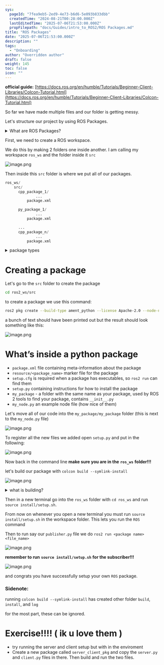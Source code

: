 ```yaml
---
sys:
  pageId: "7fea9eb5-2ed9-4e73-b6d6-5e093b833dbb"
  createdTime: "2024-08-21T00:28:00.000Z"
  lastEditedTime: "2025-07-06T21:53:00.000Z"
  propFilepath: "docs/Guides/intro_to_ROS2/ROS Packages.md"
title: "ROS Packages"
date: "2025-07-06T21:53:00.000Z"
description: ""
tags:
  - "Onboarding"
author: "Overridden author"
draft: false
weight: 145
toc: false
icon: ""
---
```


**official guide:** [https://docs.ros.org/en/humble/Tutorials/Beginner-Client-Libraries/Colcon-Tutorial.html](https://docs.ros.org/en/humble/Tutorials/Beginner-Client-Libraries/Colcon-Tutorial.html)

So far we have made multiple files and our folder is getting messy.

Let's structure our project by using ROS Packages.

<details>
      <summary>What are ROS Packages?</summary>
      ROS Packages are, as the name implies, packages of code that are highly sharable between ROS developers.
  </details>

First, we need to create a ROS workspace.

We do this by making 2 folders one inside another. I am calling my workspace `ros_ws` and the folder inside it `src`

![image.png](https://prod-files-secure.s3.us-west-2.amazonaws.com/d518164a-d88e-44d1-a4ee-3adb3bd8bce0/70706947-fd18-4537-a67b-e12946812d31/image.png?X-Amz-Algorithm=AWS4-HMAC-SHA256&X-Amz-Content-Sha256=UNSIGNED-PAYLOAD&X-Amz-Credential=ASIAZI2LB4667TC6WRGI%2F20250725%2Fus-west-2%2Fs3%2Faws4_request&X-Amz-Date=20250725T101016Z&X-Amz-Expires=3600&X-Amz-Security-Token=IQoJb3JpZ2luX2VjEBkaCXVzLXdlc3QtMiJHMEUCIAuM5tdpQx89I5tXMAWvK412AOs6Q%2FhVKWOpIuLe%2FJNIAiEAw%2F6GYQd8Yg9H5rkD9LYlokQF2frJ7L5LYdLaWlNzoSgq%2FwMIQhAAGgw2Mzc0MjMxODM4MDUiDHRzBmNLD0AS%2FXoouircA8k6s8UlumAdLOrcI3Azwm6cvvoKb6bXwfs660TN5DE15FBAlVeWc7ZV5DArA5Qx3K5UcXPx2C1sqaK3x%2FSI4OZc%2FxjEk0gz2469HxQnerJnXXRdXyZQhrbRqXIPSkUcrcqbLzk8TRvcZ%2FlVLFa%2FYZw%2BIIaAJ3PvLfk%2Fub7Bv95sMrEyENLuYRXEI53KRfkn5Tpzoh%2FHqCgB%2BuglMnyd70sxkjgm0A48U4HbdWXDp1DCOTsmDDJKPsiwpPM8Qbi%2BfEC0J5Pmp8U4Mu7jXPsMZw5QQY95JnC%2FfObcomvsdMRX7lATf7fi4MH0y8tbt70qm9WUMMPdXC%2Bj%2FHZGKabwRbjYtXp19OHKmxvTq%2B1aOsrKYpz4vBBSk3j9Gu6anzvcCHIv35X9aDakT2DEtTzOAblheYK5i0shjlrnveHC5K%2F5FJN7p6mAcR6QSoQJMTdIxUHMNLHaItQRT9xXVddiYxsRelLigQKReljlgUVe4FAgtiuJregQ4L%2FkwcwUWI5d%2FryB3UAslyOk1xbhLaBcaBnNz%2F0hUr5myHIB0KtUjtvZubmUuopRXpkq7AsLFVxCc0sv0sWOj%2B6bw9wk2MH6wGEoNXITr3ZgPMVqznj8FmkOWq2oyBYkWw9b%2BRV9MLCMjcQGOqUBjZF54U%2FKWrP80Ub4p57zqFeu6HfpB14GJX2ioADUY%2B0JXzWk9N3A5g09TA8lXElf2bPCraDdPEpq68YX8cIaTI571Nh1vZnsQcO9%2Fuqer0seCv4%2BJQ1jFRkDiMtIGvXB3ifCbNbMNtUuXH1vc44ChJN6g8q1b%2FksuoFyrgeFLi1I24qkNFXiUxl9DOoanAfiicvLkHXRP59oUmKMDg7YrUXpWxj7&X-Amz-Signature=31f2146702c34b366e4a2635b5a7d37dc9e1ccd522057ebdedeb5f2e7098a94c&X-Amz-SignedHeaders=host&x-amz-checksum-mode=ENABLED&x-id=GetObject)

Then inside this `src` folder is where we put all of our packages.

```python
ros_ws/
    src/
      cpp_package_1/
		      ...
          package.xml

      py_package_1/
		      ...
          package.xml

      ...
      cpp_package_n/
		      ...
          package.xml

```

<details>

<summary>package types</summary>

packages can be either `C++` or python.

the intern file structure is different for each but for this guide we will stick to creating python packages

</details>

# Creating a package

Let's go to the `src` folder to create the package

```bash
cd ros2_ws/src
```

to create a package we use this command:

```bash
ros2 pkg create --build-type ament_python --license Apache-2.0 --node-name my_node my_package
```

a bunch of text should have been printed out but the result should look something like this:

![image.png](https://prod-files-secure.s3.us-west-2.amazonaws.com/d518164a-d88e-44d1-a4ee-3adb3bd8bce0/e6cf1e3f-8512-4a3e-b131-079f800bf3e8/image.png?X-Amz-Algorithm=AWS4-HMAC-SHA256&X-Amz-Content-Sha256=UNSIGNED-PAYLOAD&X-Amz-Credential=ASIAZI2LB4667TC6WRGI%2F20250725%2Fus-west-2%2Fs3%2Faws4_request&X-Amz-Date=20250725T101016Z&X-Amz-Expires=3600&X-Amz-Security-Token=IQoJb3JpZ2luX2VjEBkaCXVzLXdlc3QtMiJHMEUCIAuM5tdpQx89I5tXMAWvK412AOs6Q%2FhVKWOpIuLe%2FJNIAiEAw%2F6GYQd8Yg9H5rkD9LYlokQF2frJ7L5LYdLaWlNzoSgq%2FwMIQhAAGgw2Mzc0MjMxODM4MDUiDHRzBmNLD0AS%2FXoouircA8k6s8UlumAdLOrcI3Azwm6cvvoKb6bXwfs660TN5DE15FBAlVeWc7ZV5DArA5Qx3K5UcXPx2C1sqaK3x%2FSI4OZc%2FxjEk0gz2469HxQnerJnXXRdXyZQhrbRqXIPSkUcrcqbLzk8TRvcZ%2FlVLFa%2FYZw%2BIIaAJ3PvLfk%2Fub7Bv95sMrEyENLuYRXEI53KRfkn5Tpzoh%2FHqCgB%2BuglMnyd70sxkjgm0A48U4HbdWXDp1DCOTsmDDJKPsiwpPM8Qbi%2BfEC0J5Pmp8U4Mu7jXPsMZw5QQY95JnC%2FfObcomvsdMRX7lATf7fi4MH0y8tbt70qm9WUMMPdXC%2Bj%2FHZGKabwRbjYtXp19OHKmxvTq%2B1aOsrKYpz4vBBSk3j9Gu6anzvcCHIv35X9aDakT2DEtTzOAblheYK5i0shjlrnveHC5K%2F5FJN7p6mAcR6QSoQJMTdIxUHMNLHaItQRT9xXVddiYxsRelLigQKReljlgUVe4FAgtiuJregQ4L%2FkwcwUWI5d%2FryB3UAslyOk1xbhLaBcaBnNz%2F0hUr5myHIB0KtUjtvZubmUuopRXpkq7AsLFVxCc0sv0sWOj%2B6bw9wk2MH6wGEoNXITr3ZgPMVqznj8FmkOWq2oyBYkWw9b%2BRV9MLCMjcQGOqUBjZF54U%2FKWrP80Ub4p57zqFeu6HfpB14GJX2ioADUY%2B0JXzWk9N3A5g09TA8lXElf2bPCraDdPEpq68YX8cIaTI571Nh1vZnsQcO9%2Fuqer0seCv4%2BJQ1jFRkDiMtIGvXB3ifCbNbMNtUuXH1vc44ChJN6g8q1b%2FksuoFyrgeFLi1I24qkNFXiUxl9DOoanAfiicvLkHXRP59oUmKMDg7YrUXpWxj7&X-Amz-Signature=86c943d4c59e02288141fd0e5a9124a268746c6be50d057c3687bc8d48ef89a0&X-Amz-SignedHeaders=host&x-amz-checksum-mode=ENABLED&x-id=GetObject)

# What’s inside a python package

- `package.xml` file containing meta-information about the package
- `resource/<package_name>` marker file for the package
- `setup.cfg` is required when a package has executables, so `ros2 run` can find them
- `setup.py` containing instructions for how to install the package
- `my_package` - a folder with the same name as your package, used by ROS 2 tools to find your package, contains `__init__.py`
- `my_node.py` an example node file (how nice of them)

Let's move all of our code into the `my_package/my_package` folder (this is next to the `my_node.py` file)

![image.png](https://prod-files-secure.s3.us-west-2.amazonaws.com/d518164a-d88e-44d1-a4ee-3adb3bd8bce0/9ce58f11-0da9-4d3e-b86d-506a9685d378/image.png?X-Amz-Algorithm=AWS4-HMAC-SHA256&X-Amz-Content-Sha256=UNSIGNED-PAYLOAD&X-Amz-Credential=ASIAZI2LB4667TC6WRGI%2F20250725%2Fus-west-2%2Fs3%2Faws4_request&X-Amz-Date=20250725T101017Z&X-Amz-Expires=3600&X-Amz-Security-Token=IQoJb3JpZ2luX2VjEBkaCXVzLXdlc3QtMiJHMEUCIAuM5tdpQx89I5tXMAWvK412AOs6Q%2FhVKWOpIuLe%2FJNIAiEAw%2F6GYQd8Yg9H5rkD9LYlokQF2frJ7L5LYdLaWlNzoSgq%2FwMIQhAAGgw2Mzc0MjMxODM4MDUiDHRzBmNLD0AS%2FXoouircA8k6s8UlumAdLOrcI3Azwm6cvvoKb6bXwfs660TN5DE15FBAlVeWc7ZV5DArA5Qx3K5UcXPx2C1sqaK3x%2FSI4OZc%2FxjEk0gz2469HxQnerJnXXRdXyZQhrbRqXIPSkUcrcqbLzk8TRvcZ%2FlVLFa%2FYZw%2BIIaAJ3PvLfk%2Fub7Bv95sMrEyENLuYRXEI53KRfkn5Tpzoh%2FHqCgB%2BuglMnyd70sxkjgm0A48U4HbdWXDp1DCOTsmDDJKPsiwpPM8Qbi%2BfEC0J5Pmp8U4Mu7jXPsMZw5QQY95JnC%2FfObcomvsdMRX7lATf7fi4MH0y8tbt70qm9WUMMPdXC%2Bj%2FHZGKabwRbjYtXp19OHKmxvTq%2B1aOsrKYpz4vBBSk3j9Gu6anzvcCHIv35X9aDakT2DEtTzOAblheYK5i0shjlrnveHC5K%2F5FJN7p6mAcR6QSoQJMTdIxUHMNLHaItQRT9xXVddiYxsRelLigQKReljlgUVe4FAgtiuJregQ4L%2FkwcwUWI5d%2FryB3UAslyOk1xbhLaBcaBnNz%2F0hUr5myHIB0KtUjtvZubmUuopRXpkq7AsLFVxCc0sv0sWOj%2B6bw9wk2MH6wGEoNXITr3ZgPMVqznj8FmkOWq2oyBYkWw9b%2BRV9MLCMjcQGOqUBjZF54U%2FKWrP80Ub4p57zqFeu6HfpB14GJX2ioADUY%2B0JXzWk9N3A5g09TA8lXElf2bPCraDdPEpq68YX8cIaTI571Nh1vZnsQcO9%2Fuqer0seCv4%2BJQ1jFRkDiMtIGvXB3ifCbNbMNtUuXH1vc44ChJN6g8q1b%2FksuoFyrgeFLi1I24qkNFXiUxl9DOoanAfiicvLkHXRP59oUmKMDg7YrUXpWxj7&X-Amz-Signature=07955d27e3e9df8d8aca09cd85ede8eac4f9193da26cfcc24d205a0c04445d54&X-Amz-SignedHeaders=host&x-amz-checksum-mode=ENABLED&x-id=GetObject)

To register all the new files we added open `setup.py` and put in the following:

![image.png](https://prod-files-secure.s3.us-west-2.amazonaws.com/d518164a-d88e-44d1-a4ee-3adb3bd8bce0/1cd7c262-4cae-4496-9d75-c178537d24a2/image.png?X-Amz-Algorithm=AWS4-HMAC-SHA256&X-Amz-Content-Sha256=UNSIGNED-PAYLOAD&X-Amz-Credential=ASIAZI2LB4667TC6WRGI%2F20250725%2Fus-west-2%2Fs3%2Faws4_request&X-Amz-Date=20250725T101017Z&X-Amz-Expires=3600&X-Amz-Security-Token=IQoJb3JpZ2luX2VjEBkaCXVzLXdlc3QtMiJHMEUCIAuM5tdpQx89I5tXMAWvK412AOs6Q%2FhVKWOpIuLe%2FJNIAiEAw%2F6GYQd8Yg9H5rkD9LYlokQF2frJ7L5LYdLaWlNzoSgq%2FwMIQhAAGgw2Mzc0MjMxODM4MDUiDHRzBmNLD0AS%2FXoouircA8k6s8UlumAdLOrcI3Azwm6cvvoKb6bXwfs660TN5DE15FBAlVeWc7ZV5DArA5Qx3K5UcXPx2C1sqaK3x%2FSI4OZc%2FxjEk0gz2469HxQnerJnXXRdXyZQhrbRqXIPSkUcrcqbLzk8TRvcZ%2FlVLFa%2FYZw%2BIIaAJ3PvLfk%2Fub7Bv95sMrEyENLuYRXEI53KRfkn5Tpzoh%2FHqCgB%2BuglMnyd70sxkjgm0A48U4HbdWXDp1DCOTsmDDJKPsiwpPM8Qbi%2BfEC0J5Pmp8U4Mu7jXPsMZw5QQY95JnC%2FfObcomvsdMRX7lATf7fi4MH0y8tbt70qm9WUMMPdXC%2Bj%2FHZGKabwRbjYtXp19OHKmxvTq%2B1aOsrKYpz4vBBSk3j9Gu6anzvcCHIv35X9aDakT2DEtTzOAblheYK5i0shjlrnveHC5K%2F5FJN7p6mAcR6QSoQJMTdIxUHMNLHaItQRT9xXVddiYxsRelLigQKReljlgUVe4FAgtiuJregQ4L%2FkwcwUWI5d%2FryB3UAslyOk1xbhLaBcaBnNz%2F0hUr5myHIB0KtUjtvZubmUuopRXpkq7AsLFVxCc0sv0sWOj%2B6bw9wk2MH6wGEoNXITr3ZgPMVqznj8FmkOWq2oyBYkWw9b%2BRV9MLCMjcQGOqUBjZF54U%2FKWrP80Ub4p57zqFeu6HfpB14GJX2ioADUY%2B0JXzWk9N3A5g09TA8lXElf2bPCraDdPEpq68YX8cIaTI571Nh1vZnsQcO9%2Fuqer0seCv4%2BJQ1jFRkDiMtIGvXB3ifCbNbMNtUuXH1vc44ChJN6g8q1b%2FksuoFyrgeFLi1I24qkNFXiUxl9DOoanAfiicvLkHXRP59oUmKMDg7YrUXpWxj7&X-Amz-Signature=23b9f2d4df08d394e431cb3bc988e480c52b317ac8dc1438a48361332650b413&X-Amz-SignedHeaders=host&x-amz-checksum-mode=ENABLED&x-id=GetObject)

Now back in the command line **make sure you are in the** **`ros_ws`** **folder!!!**

let's build our package with `colcon build --symlink-install`

![image.png](https://prod-files-secure.s3.us-west-2.amazonaws.com/d518164a-d88e-44d1-a4ee-3adb3bd8bce0/2f2a0d27-b173-48fd-b189-5f5c0ce65619/image.png?X-Amz-Algorithm=AWS4-HMAC-SHA256&X-Amz-Content-Sha256=UNSIGNED-PAYLOAD&X-Amz-Credential=ASIAZI2LB4667TC6WRGI%2F20250725%2Fus-west-2%2Fs3%2Faws4_request&X-Amz-Date=20250725T101017Z&X-Amz-Expires=3600&X-Amz-Security-Token=IQoJb3JpZ2luX2VjEBkaCXVzLXdlc3QtMiJHMEUCIAuM5tdpQx89I5tXMAWvK412AOs6Q%2FhVKWOpIuLe%2FJNIAiEAw%2F6GYQd8Yg9H5rkD9LYlokQF2frJ7L5LYdLaWlNzoSgq%2FwMIQhAAGgw2Mzc0MjMxODM4MDUiDHRzBmNLD0AS%2FXoouircA8k6s8UlumAdLOrcI3Azwm6cvvoKb6bXwfs660TN5DE15FBAlVeWc7ZV5DArA5Qx3K5UcXPx2C1sqaK3x%2FSI4OZc%2FxjEk0gz2469HxQnerJnXXRdXyZQhrbRqXIPSkUcrcqbLzk8TRvcZ%2FlVLFa%2FYZw%2BIIaAJ3PvLfk%2Fub7Bv95sMrEyENLuYRXEI53KRfkn5Tpzoh%2FHqCgB%2BuglMnyd70sxkjgm0A48U4HbdWXDp1DCOTsmDDJKPsiwpPM8Qbi%2BfEC0J5Pmp8U4Mu7jXPsMZw5QQY95JnC%2FfObcomvsdMRX7lATf7fi4MH0y8tbt70qm9WUMMPdXC%2Bj%2FHZGKabwRbjYtXp19OHKmxvTq%2B1aOsrKYpz4vBBSk3j9Gu6anzvcCHIv35X9aDakT2DEtTzOAblheYK5i0shjlrnveHC5K%2F5FJN7p6mAcR6QSoQJMTdIxUHMNLHaItQRT9xXVddiYxsRelLigQKReljlgUVe4FAgtiuJregQ4L%2FkwcwUWI5d%2FryB3UAslyOk1xbhLaBcaBnNz%2F0hUr5myHIB0KtUjtvZubmUuopRXpkq7AsLFVxCc0sv0sWOj%2B6bw9wk2MH6wGEoNXITr3ZgPMVqznj8FmkOWq2oyBYkWw9b%2BRV9MLCMjcQGOqUBjZF54U%2FKWrP80Ub4p57zqFeu6HfpB14GJX2ioADUY%2B0JXzWk9N3A5g09TA8lXElf2bPCraDdPEpq68YX8cIaTI571Nh1vZnsQcO9%2Fuqer0seCv4%2BJQ1jFRkDiMtIGvXB3ifCbNbMNtUuXH1vc44ChJN6g8q1b%2FksuoFyrgeFLi1I24qkNFXiUxl9DOoanAfiicvLkHXRP59oUmKMDg7YrUXpWxj7&X-Amz-Signature=02f68c5a2491f872c8086599cddab4eb6a0d1fb520d5237953e4e9dd2eee0c4d&X-Amz-SignedHeaders=host&x-amz-checksum-mode=ENABLED&x-id=GetObject)

<details>

<summary>what is building?</summary>

if you are a CS major at Rose-Hulman you will learn the answer to this in CSSE132

but TLDR; is it combines all the code files into one program that can be run easily 

</details>

Then in a new terminal go into the `ros_ws` folder with `cd ros_ws` and run `source install/setup.sh`. 

From now on whenever you open a new terminal you must run `source install/setup.sh` in the workspace folder. This lets you run the `ROS` command

Then to run say our `publisher.py` file we do `ros2 run <package name> <file_name>`

![image.png](https://prod-files-secure.s3.us-west-2.amazonaws.com/d518164a-d88e-44d1-a4ee-3adb3bd8bce0/4f4b1219-3a44-4632-aa0a-ce3471699f59/image.png?X-Amz-Algorithm=AWS4-HMAC-SHA256&X-Amz-Content-Sha256=UNSIGNED-PAYLOAD&X-Amz-Credential=ASIAZI2LB4667TC6WRGI%2F20250725%2Fus-west-2%2Fs3%2Faws4_request&X-Amz-Date=20250725T101017Z&X-Amz-Expires=3600&X-Amz-Security-Token=IQoJb3JpZ2luX2VjEBkaCXVzLXdlc3QtMiJHMEUCIAuM5tdpQx89I5tXMAWvK412AOs6Q%2FhVKWOpIuLe%2FJNIAiEAw%2F6GYQd8Yg9H5rkD9LYlokQF2frJ7L5LYdLaWlNzoSgq%2FwMIQhAAGgw2Mzc0MjMxODM4MDUiDHRzBmNLD0AS%2FXoouircA8k6s8UlumAdLOrcI3Azwm6cvvoKb6bXwfs660TN5DE15FBAlVeWc7ZV5DArA5Qx3K5UcXPx2C1sqaK3x%2FSI4OZc%2FxjEk0gz2469HxQnerJnXXRdXyZQhrbRqXIPSkUcrcqbLzk8TRvcZ%2FlVLFa%2FYZw%2BIIaAJ3PvLfk%2Fub7Bv95sMrEyENLuYRXEI53KRfkn5Tpzoh%2FHqCgB%2BuglMnyd70sxkjgm0A48U4HbdWXDp1DCOTsmDDJKPsiwpPM8Qbi%2BfEC0J5Pmp8U4Mu7jXPsMZw5QQY95JnC%2FfObcomvsdMRX7lATf7fi4MH0y8tbt70qm9WUMMPdXC%2Bj%2FHZGKabwRbjYtXp19OHKmxvTq%2B1aOsrKYpz4vBBSk3j9Gu6anzvcCHIv35X9aDakT2DEtTzOAblheYK5i0shjlrnveHC5K%2F5FJN7p6mAcR6QSoQJMTdIxUHMNLHaItQRT9xXVddiYxsRelLigQKReljlgUVe4FAgtiuJregQ4L%2FkwcwUWI5d%2FryB3UAslyOk1xbhLaBcaBnNz%2F0hUr5myHIB0KtUjtvZubmUuopRXpkq7AsLFVxCc0sv0sWOj%2B6bw9wk2MH6wGEoNXITr3ZgPMVqznj8FmkOWq2oyBYkWw9b%2BRV9MLCMjcQGOqUBjZF54U%2FKWrP80Ub4p57zqFeu6HfpB14GJX2ioADUY%2B0JXzWk9N3A5g09TA8lXElf2bPCraDdPEpq68YX8cIaTI571Nh1vZnsQcO9%2Fuqer0seCv4%2BJQ1jFRkDiMtIGvXB3ifCbNbMNtUuXH1vc44ChJN6g8q1b%2FksuoFyrgeFLi1I24qkNFXiUxl9DOoanAfiicvLkHXRP59oUmKMDg7YrUXpWxj7&X-Amz-Signature=5b038887630482de99f308d7c3d68eb0858df98aa1e35728ee6d04cb198c9bdc&X-Amz-SignedHeaders=host&x-amz-checksum-mode=ENABLED&x-id=GetObject)

**remember to run** **`source install/setup.sh`** **for the subscriber!!!**

![image.png](https://prod-files-secure.s3.us-west-2.amazonaws.com/d518164a-d88e-44d1-a4ee-3adb3bd8bce0/02121119-dad4-49ec-8356-c956108b4243/image.png?X-Amz-Algorithm=AWS4-HMAC-SHA256&X-Amz-Content-Sha256=UNSIGNED-PAYLOAD&X-Amz-Credential=ASIAZI2LB4667TC6WRGI%2F20250725%2Fus-west-2%2Fs3%2Faws4_request&X-Amz-Date=20250725T101017Z&X-Amz-Expires=3600&X-Amz-Security-Token=IQoJb3JpZ2luX2VjEBkaCXVzLXdlc3QtMiJHMEUCIAuM5tdpQx89I5tXMAWvK412AOs6Q%2FhVKWOpIuLe%2FJNIAiEAw%2F6GYQd8Yg9H5rkD9LYlokQF2frJ7L5LYdLaWlNzoSgq%2FwMIQhAAGgw2Mzc0MjMxODM4MDUiDHRzBmNLD0AS%2FXoouircA8k6s8UlumAdLOrcI3Azwm6cvvoKb6bXwfs660TN5DE15FBAlVeWc7ZV5DArA5Qx3K5UcXPx2C1sqaK3x%2FSI4OZc%2FxjEk0gz2469HxQnerJnXXRdXyZQhrbRqXIPSkUcrcqbLzk8TRvcZ%2FlVLFa%2FYZw%2BIIaAJ3PvLfk%2Fub7Bv95sMrEyENLuYRXEI53KRfkn5Tpzoh%2FHqCgB%2BuglMnyd70sxkjgm0A48U4HbdWXDp1DCOTsmDDJKPsiwpPM8Qbi%2BfEC0J5Pmp8U4Mu7jXPsMZw5QQY95JnC%2FfObcomvsdMRX7lATf7fi4MH0y8tbt70qm9WUMMPdXC%2Bj%2FHZGKabwRbjYtXp19OHKmxvTq%2B1aOsrKYpz4vBBSk3j9Gu6anzvcCHIv35X9aDakT2DEtTzOAblheYK5i0shjlrnveHC5K%2F5FJN7p6mAcR6QSoQJMTdIxUHMNLHaItQRT9xXVddiYxsRelLigQKReljlgUVe4FAgtiuJregQ4L%2FkwcwUWI5d%2FryB3UAslyOk1xbhLaBcaBnNz%2F0hUr5myHIB0KtUjtvZubmUuopRXpkq7AsLFVxCc0sv0sWOj%2B6bw9wk2MH6wGEoNXITr3ZgPMVqznj8FmkOWq2oyBYkWw9b%2BRV9MLCMjcQGOqUBjZF54U%2FKWrP80Ub4p57zqFeu6HfpB14GJX2ioADUY%2B0JXzWk9N3A5g09TA8lXElf2bPCraDdPEpq68YX8cIaTI571Nh1vZnsQcO9%2Fuqer0seCv4%2BJQ1jFRkDiMtIGvXB3ifCbNbMNtUuXH1vc44ChJN6g8q1b%2FksuoFyrgeFLi1I24qkNFXiUxl9DOoanAfiicvLkHXRP59oUmKMDg7YrUXpWxj7&X-Amz-Signature=6dff0ad776f399c977824fb4af7019c8cd02b8b28a683147da13013204558c44&X-Amz-SignedHeaders=host&x-amz-checksum-mode=ENABLED&x-id=GetObject)

and congrats you have successfully setup your own `ROS` package.

### Sidenote:

running `colcon build --symlink-install` has created other folder `build`, `install`, and `log`

for the most part, these can be ignored.

# Exercise!!!! ( ik u love them )

- try running the server and client setup but with in the enviroment
- Create a new package called `server_client_pkg` and copy the `server.py` and `client.py` files in there. Then build and run the two files.
